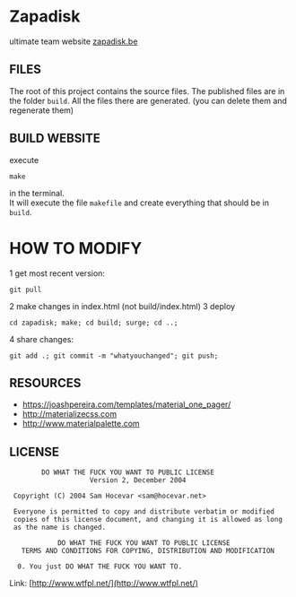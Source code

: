 Zapadisk
=================


ultimate team website [zapadisk.be](http://zapadisk.be/)



FILES
--------------

The root of this project contains the source files.
The published files are in the folder `build`.
All the files there are generated. (you can delete them and regenerate them)


BUILD WEBSITE
--------------

execute

    make

in the terminal.  
It will execute the file `makefile` and create everything that should be in `build`.



HOW TO MODIFY
==============

1  get most recent version:

	git pull
2  make changes in index.html (not build/index.html)
3 deploy	

	cd zapadisk; make; cd build; surge; cd ..;
	
4 share changes: 

	git add .; git commit -m "whatyouchanged"; git push;



    

RESOURCES
--------------

- https://joashpereira.com/templates/material_one_pager/
- http://materializecss.com
- http://www.materialpalette.com


LICENSE
--------------

```
        DO WHAT THE FUCK YOU WANT TO PUBLIC LICENSE 
                    Version 2, December 2004 

 Copyright (C) 2004 Sam Hocevar <sam@hocevar.net> 

 Everyone is permitted to copy and distribute verbatim or modified 
 copies of this license document, and changing it is allowed as long 
 as the name is changed. 

            DO WHAT THE FUCK YOU WANT TO PUBLIC LICENSE 
   TERMS AND CONDITIONS FOR COPYING, DISTRIBUTION AND MODIFICATION 

  0. You just DO WHAT THE FUCK YOU WANT TO.
```

Link: [http://www.wtfpl.net/](http://www.wtfpl.net/)